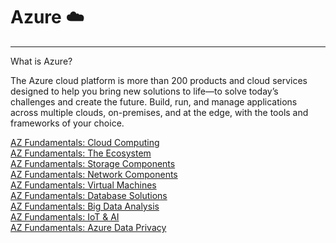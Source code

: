 # Azure :cloud:
----
What is Azure?


The Azure cloud platform is more than 200 products and cloud services designed to help you bring new solutions to life—to solve today’s challenges and create the future. Build, run, and manage applications across multiple clouds, on-premises, and at the edge, with the tools and frameworks of your choice.

[AZ Fundamentals: Cloud Computing](AZ%20Fundamentals%20Cloud%20Computing.md)  
[AZ Fundamentals: The Ecosystem](AZ%20Fundamentals%20The%20Ecosystem.md)  
[AZ Fundamentals: Storage Components](AZ%20Fundamentals%20Storage%20Components.md)  
[AZ Fundamentals: Network Components](AZ%20Fundamentals%20Network%20Components.md)  
[AZ Fundamentals: Virtual Machines](AZ%20Fundamentals%20Virtual%20Machines.md)  
[AZ Fundamentals: Database Solutions](AZ%20Fundamentals%20Database%20Solutions.md)  
[AZ Fundamentals: Big Data Analysis](AZ%20Fundamentals%20Big%20Data%20Analysis.md)  
[AZ Fundamentals: IoT & AI](AZ%20Fundamentals%20IoT%20&%20AI.md)  
[AZ Fundamentals: Azure Data Privacy](AZ%20Fundamentals:%20Azure%20Data%20Privacy.md)  
